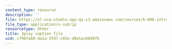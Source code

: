 ```yaml
---
content_type: resource
description: ''
file: https://ol-ocw-studio-app-qa.s3.amazonaws.com/courses/6-006-introduction-to-algorithms-fall-2011/c7987a60da1a3fd7c65ed8e1ac68d97b_sPuazUPiV1k.srt
file_type: application/x-subrip
resourcetype: Other
title: 3play caption file
uid: c7987a60-da1a-3fd7-c65e-d8e1ac68d97b
---
```

